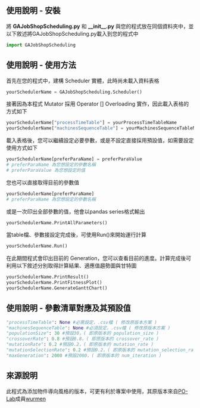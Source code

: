 ## 使用說明 - 安裝
將 **GAJobShopScheduling.py** 和 **\_\_init\_\_.py** 與您的程式放在同個資料夾中，並以下敘述將GAJobShopScheduling.py載入到您的程式中
```python
import GAJobShopScheduling
```
## 使用說明 - 使用方法
首先在您的程式中，建構 Scheduler 實體，此時尚未載入資料表格
```python
yourSchedulerName = GAJobShopScheduling.Scheduler()
```
接著因為本程式 Mutator 採用 Operator [] Overloading 實作，因此載入表格的方式如下
```python
yourSchedulerName["processTimeTable"] = yourProcessTimeTableName
yourSchedulerName["machinesSequenceTable"] = yourMachinesSequenceTableName
```
載入表格後，您可以繼續設定必要參數，或是不設定直接採用預設值，如需要設定使用方式如下
```python
yourSchedulerName[preferParaName] = preferParaValue
# preferParaName 為您想設定的參數名稱
# preferParaValue 為您想設定的值
```
您也可以直接取得目前的參數值
```python
yourSchedulerName[preferParaName]
# preferParaName 為您想設定的參數名稱
```
或是一次印出全部參數的值，他會以pandas series格式輸出
```python
yourSchedulerName.PrintAllParameters()
```
當table檔、參數接設定完成後，可使用Run()來開始運行計算
```python
yourSchedulerName.Run()
```
在此期間程式會印出目前的 Generation，您可以查看目前的進度。計算完成後可利用以下敘述分別取得計算結果、適應值趨勢圖與甘特圖
```python
yourSchedulerName.PrintResult()
yourSchedulerName.PrintFitnessPlot()
yourSchedulerName.GenerateGanttChart()
```

## 使用說明 - 參數清單對應及其預設值
```python
"processTimeTable": None #必需設定，.csv檔 ( 修改原版本方案 )
"machinesSequenceTable": None #必須設定，.csv檔 ( 修改原版本方案 )
"populationSize": 30 #預設30，( 即原版本的 population_size ) 
"crossoverRate": 0.8 #預設0.8，( 即原版本的 crossover_rate ) 
"mutationRate": 0.2 #預設0.2，( 即原版本的 mutation_rate ) 
"mutationSelectionRate": 0.2 #預設0.2，( 即原版本的 mutation_selection_rate ) 
"maxGeneration": 2000 #預設2000，( 即原版本的 num_iteration ) 
```

## 來源說明
此程式為添加物件導向風格的版本，可更有利於專案中使用，其原版本來自[PO-Lab](https://github.com/PO-LAB/Intelligent-Manufacturing-Systems/blob/master/GA_Application_Job_Shop_Problem/JSP.md)成員[wurmen](https://github.com/wurmen/Genetic-Algorithm-for-Job-Shop-Scheduling-and-NSGA-II/blob/master/implementation%20with%20python/GA-jobshop/GA_For_Jobshop.md)

